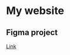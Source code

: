 # My website

## Figma project

[Link](https://www.figma.com/file/mw1IgZEI01oa5uhhY28NKL/PageWithMyThoughts?node-id=0%3A1&t=hADIculfs8wOJ3a9-1)
